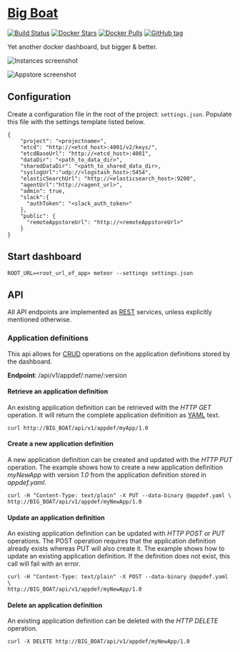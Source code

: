 [Big Boat](https://www.youtube.com/watch?v=avaSdC0QOUM)
================

[![Build Status](https://circleci.com/gh/ICTU/docker-dashboard/tree/master.png?style=shield&circle-token=a0e2b87052d9590d25cfb3484460717eb53144ae)](https://circleci.com/gh/ICTU/docker-dashboard/tree/master) [![Docker Stars](https://img.shields.io/docker/stars/ictu/docker-dashboard.svg?style=flat-round)](https://hub.docker.com/r/ictu/docker-dashboard/) [![Docker Pulls](https://img.shields.io/docker/pulls/ictu/docker-dashboard.svg?style=flat-round)](https://hub.docker.com/r/ictu/docker-dashboard) [![GitHub tag](https://img.shields.io/github/tag/ictu/docker-dashboard.svg?maxAge=2592000?style=plastic)]()

Yet another docker dashboard, but bigger & better.

![Instances screenshot](http://i.imgur.com/9KMTgDM.png)

![Appstore screenshot](http://i.imgur.com/1Ibb9SY.png)

## Configuration

Create a configuration file in the root of the project: `settings.json`. Populate this file with the settings template listed below.


    {
        "project": "<projectname>",
        "etcd": "http://<etcd_host>:4001/v2/keys/",
        "etcdBaseUrl": "http://<etcd_host>:4001",
        "dataDir": "<path_to_data_dir>",
        "sharedDataDir": "<path_to_shared_data_dir>,
        "syslogUrl":"udp://<logstash_host>:5454",
        "elasticSearchUrl": "http://<elasticsearch_host>:9200",
        "agentUrl":"http://<agent_url>",
        "admin": true,
        "slack":{
          "authToken": "<slack_auth_token>"
        },
        "public": {
          "remoteAppstoreUrl": "http://<remoteAppstoreUrl>"
        }
    }

## Start dashboard
`ROOT_URL=<root_url_of_app> meteor --settings settings.json`


## API

All API endpoints are implemented as [REST](http://docs.oracle.com/cd/E41633_01/pt853pbh1/eng/pt/tibr/concept_UnderstandingRESTServiceOperations.html) services, unless explicitly mentioned otherwise.

### Application definitions

This api allows for [CRUD](https://en.wikipedia.org/wiki/Create,_read,_update_and_delete) operations on the application definitions stored by the dashboard.

__Endpoint__: /api/v1/appdef/:name/:version

#### Retrieve an application definition

An existing application definition can be retrieved with the _HTTP GET_ operation. It will return the complete application definition as [YAML](https://en.wikipedia.org/wiki/YAML) text.

    curl http://BIG_BOAT/api/v1/appdef/myApp/1.0

#### Create a new application definition

A new application definition can be created and updated with the _HTTP PUT_ operation.
The example shows how to create a new application definition _myNewApp_ with version _1.0_ from the application definition stored in _appdef.yaml_.

    curl -H "Content-Type: text/plain" -X PUT --data-binary @appdef.yaml \
    http://BIG_BOAT/api/v1/appdef/myNewApp/1.0

#### Update an application definition

An existing application definition can be updated with _HTTP POST_ or _PUT_ operations. The POST operation requires that the application definition already exists whereas PUT will also create it.
The example shows how to update an existing application definition. If the definition does not exist, this call will fail with an error.

    curl -H "Content-Type: text/plain" -X POST --data-binary @appdef.yaml \
    http://BIG_BOAT/api/v1/appdef/myNewApp/1.0

#### Delete an application definition

An existing application definition can be deleted with the _HTTP DELETE_ operation.

    curl -X DELETE http://BIG_BOAT/api/v1/appdef/myNewApp/1.0
